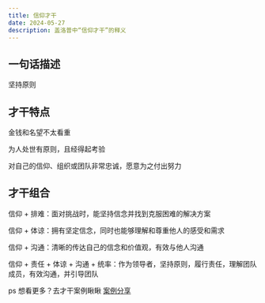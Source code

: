 ```yaml
---
title: 信仰才干
date: 2024-05-27
description: 盖洛普中“信仰才干”的释义
---
```


## 一句话描述

坚持原则

## 才干特点

金钱和名望不太看重

为人处世有原则，且经得起考验

对自己的信仰、组织或团队非常忠诚，愿意为之付出努力

## 才干组合

信仰 + 排难：面对挑战时，能坚持信念并找到克服困难的解决方案

信仰 + 体谅：拥有坚定信念，同时也能够理解和尊重他人的感受和需求

信仰 + 沟通：清晰的传达自己的信念和价值观，有效与他人沟通

信仰 + 责任 + 体谅 + 沟通 + 统率：作为领导者，坚持原则，履行责任，理解团队成员，有效沟通，并引导团队

ps 想看更多？去才干案例瞅瞅 [案例分享](https://gallupblog.com/case)